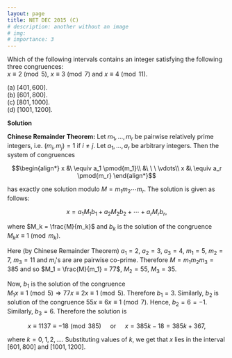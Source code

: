 ```yaml
---
layout: page
title: NET DEC 2015 (C)
# description: another without an image
# img:
# importance: 3
---
```

<!-- # **NET DEC 2015 (C):**  -->
Which of the following intervals contains an
integer satisfying the following three congruences:<br>
$x\equiv 2 \pmod 5$, $x \equiv 3 \pmod 7$ and $x \equiv 4 \pmod {11}$.

(a) $[401,600]$.<br>
(b) $[601,800]$.<br>
(c) $[801,1000]$.<br>
(d) $[1001,1200]$.<br>

**Solution**

**Chinese Remainder Theorem:** Let $m_1,\ldots,m_r$ be pairwise
relatively prime integers, i.e. $(m_i,m_j)=1$ if $i \neq j$. Let
$a_1,\ldots,a_r$ be arbitrary integers. Then the system of congruences

$$\begin{align*}
x &\ \equiv a_1 \pmod{m_1}\\
&\ \ \ \vdots\\
x &\ \equiv a_r \pmod{m_r}
\end{align*}$$

has exactly one solution modulo $M=m_1m_2\cdots m_r$.
The solution is given as follows:

$$x=a_1M_1 b_1 + a_2 M_2 b_2 + \cdots + a_r M_r b_r,$$ 

where
$M_k = \frac{M}{m_k}$ and $b_k$ is the solution of the congruence
$M_kx \equiv 1 \pmod{m_k}$.<br>

Here (by Chinese Remainder Theorem) $a_1=2$, $a_2=3$, $a_3=4$, $m_1=5$,
$m_2=7$, $m_3=11$ and $m_i$'s are are pairwise co-prime. Therefore
$M=m_1m_2m_3=385$ and so $M_1 = \frac{M}{m_1} = 77$, $M_2=55$, $M_3=35$.<br>

Now, $b_1$ is the solution of the congruence\
$M_1x \equiv 1 \pmod 5 \Rightarrow 77x \equiv 2 x \equiv 1 \pmod 5$.
Therefore $b_1=3$. Similarly, $b_2$ is solution of the congruence
$55x \equiv 6x \equiv 1 \pmod 7$. Hence, $b_2=6=-1$. Similarly, $b_3=6$.
Therefore the solution is

$$x \equiv  1137 \equiv -18 \pmod {385} \quad \text{ or } \quad x = 385k-18 = 385k +367,$$

where $k=0,1,2,\ldots$. Substituting values of $k$, we get that $x$ lies
in the interval $[601,800]$ and $[1001,1200]$.


